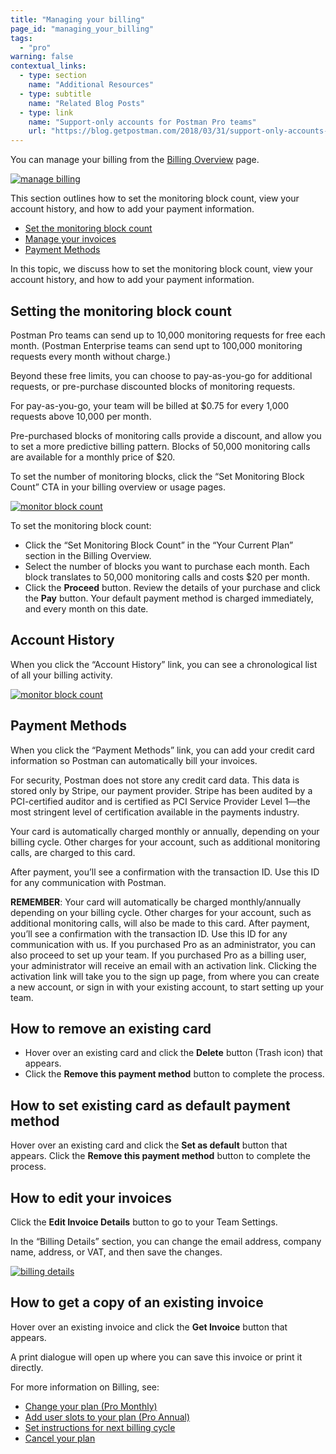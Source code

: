 ```yaml
---
title: "Managing your billing"
page_id: "managing_your_billing"
tags: 
  - "pro"
warning: false
contextual_links:
  - type: section
    name: "Additional Resources"
  - type: subtitle
    name: "Related Blog Posts"
  - type: link
    name: "Support-only accounts for Postman Pro teams"
    url: "https://blog.getpostman.com/2018/03/31/support-only-accounts-for-postman-pro-teams/?_ga=2.116871558.1078379737.1571761632-963694147.1565912089"
---
```


You can manage your billing from the [Billing Overview](https://go.postman.co/billing/overview) page.

[![manage billing](https://assets.postman.com/postman-docs/WS-billing-overview-page.png)](https://assets.postman.com/postman-docs/WS-billing-overview-page.png)

This section outlines how to set the monitoring block count, view your account history, and how to add your payment information.

* [Set the monitoring block count](#set)
* [Manage your invoices](#invoices)
* [Payment Methods](#payment)

In this topic, we discuss how to set the monitoring block count, view your account history, and how to add your payment information.

## Setting the monitoring block count

Postman Pro teams can send up to 10,000 monitoring requests for free each month. (Postman Enterprise teams can send upt to 100,000 monitoring requests every month without charge.)

Beyond these free limits, you can choose to pay-as-you-go for additional requests, or pre-purchase discounted blocks of monitoring requests.

For pay-as-you-go, your team will be  billed at $0.75 for every 1,000 requests above 10,000 per month.

Pre-purchased blocks of monitoring calls provide a discount, and allow you to set a more predictive billing pattern. Blocks of 50,000 monitoring calls are available for a monthly price of $20.

To set the number of monitoring blocks, click the “Set Monitoring Block Count” CTA in your billing overview or usage pages.

[![monitor block count](https://assets.postman.com/postman-docs/managingyourbilling2.png)](https://assets.postman.com/postman-docs/managingyourbilling2.png)

To set the monitoring block count:

* Click the “Set Monitoring Block Count” in the “Your Current Plan” section in the Billing Overview.
* Select the number of blocks you want to purchase each month. Each block translates to 50,000 monitoring calls and costs $20 per month.
* Click the **Proceed** button. Review the details of your purchase and click the **Pay** button. Your default payment method is charged immediately, and every month on this date.

## Account History

When you click the “Account History” link, you can see a chronological list of all your billing activity.

[![monitor block count](https://assets.postman.com/postman-docs/WS-account-history.png)](https://assets.postman.com/postman-docs/WS-account-history.png)

## Payment Methods

When you click the “Payment Methods” link, you can add your credit card information so Postman can automatically bill your invoices.

For security, Postman does not store any credit card data. This data is stored only by Stripe, our payment provider. Stripe has been audited by a PCI-certified auditor and is certified as PCI Service Provider Level 1—the most stringent level of certification available in the payments industry.

Your card is automatically charged monthly or annually, depending on your billing cycle. Other charges for your account, such as additional monitoring calls, are charged to this card.

After payment, you’ll see a confirmation with the transaction ID. Use this ID for any communication with Postman.

**REMEMBER**: Your card will automatically be charged monthly/annually depending on your billing cycle. Other charges for your account, such as additional monitoring calls, will also be made to this card.
After payment, you’ll see a confirmation with the transaction ID. Use this ID for any communication with us. If you purchased Pro as an administrator, you can also proceed to set up your team. If you purchased Pro as a billing user, your administrator will receive an email with an activation link. Clicking the activation link will take you to the sign up page, from where you can create a new account, or sign in with your existing account, to start setting up your team.

## How to remove an existing card

* Hover over an existing card and click the **Delete** button (Trash icon) that appears.
* Click the **Remove this payment method** button to complete the process.

## How to set existing card as default payment method

Hover over an existing card and click the **Set as default** button that appears.
Click the **Remove this payment method** button to complete the process.

## How to edit your invoices

Click the **Edit Invoice Details** button to go to your Team Settings.

In the “Billing Details” section, you can change the email address, company name, address, or VAT, and then save the changes.

[![billing details](https://assets.postman.com/postman-docs/managingyourbilling4.png)](https://assets.postman.com/postman-docs/managingyourbilling4.png)

## How to get a copy of an existing invoice

Hover over an existing invoice and click the **Get Invoice** button that appears.

A print dialogue will open up where you can save this invoice or print it directly.

For more information on Billing, see:

* [Change your plan (Pro Monthly)](/docs/pro/managing-pro/changing-your-plan)
* [Add user slots to your plan (Pro Annual)](/docs/pro/managing-pro/changing-your-plan)
* [Set instructions for next billing cycle](/docs/pro/managing-pro/changing-your-plan)
* [Cancel your plan](/docs/pro/managing-pro/changing-your-plan)
